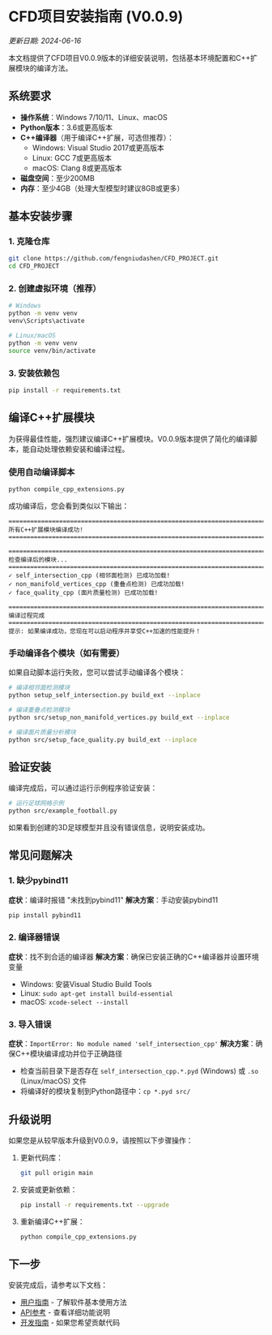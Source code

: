 # CFD项目安装指南 (V0.0.9)

*更新日期: 2024-06-16*

本文档提供了CFD项目V0.0.9版本的详细安装说明，包括基本环境配置和C++扩展模块的编译方法。

## 系统要求

- **操作系统**：Windows 7/10/11、Linux、macOS
- **Python版本**：3.6或更高版本
- **C++编译器**（用于编译C++扩展，可选但推荐）：
  - Windows: Visual Studio 2017或更高版本
  - Linux: GCC 7或更高版本
  - macOS: Clang 8或更高版本
- **磁盘空间**：至少200MB
- **内存**：至少4GB（处理大型模型时建议8GB或更多）

## 基本安装步骤

### 1. 克隆仓库

```bash
git clone https://github.com/fengniudashen/CFD_PROJECT.git
cd CFD_PROJECT
```

### 2. 创建虚拟环境（推荐）

```bash
# Windows
python -m venv venv
venv\Scripts\activate

# Linux/macOS
python -m venv venv
source venv/bin/activate
```

### 3. 安装依赖包

```bash
pip install -r requirements.txt
```

## 编译C++扩展模块

为获得最佳性能，强烈建议编译C++扩展模块。V0.0.9版本提供了简化的编译脚本，能自动处理依赖安装和编译过程。

### 使用自动编译脚本

```bash
python compile_cpp_extensions.py
```

成功编译后，您会看到类似以下输出：

```
================================================================================
所有C++扩展模块编译成功!
================================================================================

================================================================================
检查编译后的模块...
================================================================================
✓ self_intersection_cpp (相邻面检测) 已成功加载!
✓ non_manifold_vertices_cpp (重叠点检测) 已成功加载!
✓ face_quality_cpp (面片质量检测) 已成功加载!

================================================================================
编译过程完成
================================================================================
提示: 如果编译成功，您现在可以启动程序并享受C++加速的性能提升！
```

### 手动编译各个模块（如有需要）

如果自动脚本运行失败，您可以尝试手动编译各个模块：

```bash
# 编译相邻面检测模块
python setup_self_intersection.py build_ext --inplace

# 编译重叠点检测模块
python src/setup_non_manifold_vertices.py build_ext --inplace

# 编译面片质量分析模块
python src/setup_face_quality.py build_ext --inplace
```

## 验证安装

编译完成后，可以通过运行示例程序验证安装：

```bash
# 运行足球网格示例
python src/example_football.py
```

如果看到创建的3D足球模型并且没有错误信息，说明安装成功。

## 常见问题解决

### 1. 缺少pybind11

**症状**：编译时报错 "未找到pybind11"
**解决方案**：手动安装pybind11

```bash
pip install pybind11
```

### 2. 编译器错误

**症状**：找不到合适的编译器
**解决方案**：确保已安装正确的C++编译器并设置环境变量

- Windows: 安装Visual Studio Build Tools
- Linux: `sudo apt-get install build-essential`
- macOS: `xcode-select --install`

### 3. 导入错误

**症状**：`ImportError: No module named 'self_intersection_cpp'`
**解决方案**：确保C++模块编译成功并位于正确路径

- 检查当前目录下是否存在 `self_intersection_cpp.*.pyd` (Windows) 或 `.so` (Linux/macOS) 文件
- 将编译好的模块复制到Python路径中：`cp *.pyd src/`

## 升级说明

如果您是从较早版本升级到V0.0.9，请按照以下步骤操作：

1. 更新代码库：
   ```bash
   git pull origin main
   ```

2. 安装或更新依赖：
   ```bash
   pip install -r requirements.txt --upgrade
   ```

3. 重新编译C++扩展：
   ```bash
   python compile_cpp_extensions.py
   ```

## 下一步

安装完成后，请参考以下文档：

- [用户指南](user_guide.md) - 了解软件基本使用方法
- [API参考](api_reference.md) - 查看详细功能说明
- [开发指南](developer_guide.md) - 如果您希望贡献代码 